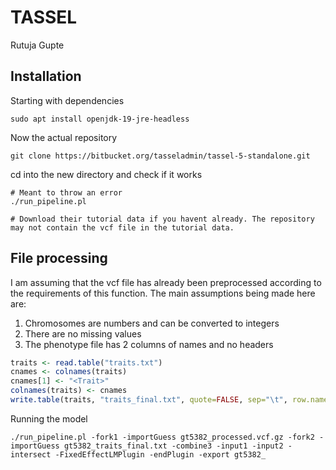 TASSEL
================
Rutuja Gupte

## Installation

Starting with dependencies

    sudo apt install openjdk-19-jre-headless

Now the actual repository

    git clone https://bitbucket.org/tasseladmin/tassel-5-standalone.git 

cd into the new directory and check if it works

    # Meant to throw an error
    ./run_pipeline.pl

    # Download their tutorial data if you havent already. The repository may not contain the vcf file in the tutorial data.

## File processing

I am assuming that the vcf file has already been preprocessed according
to the requirements of this function. The main assumptions being made
here are:  
1. Chromosomes are numbers and can be converted to integers  
2. There are no missing values  
3. The phenotype file has 2 columns of names and no headers

``` r
traits <- read.table("traits.txt")
cnames <- colnames(traits)
cnames[1] <- "<Trait>"
colnames(traits) <- cnames
write.table(traits, "traits_final.txt", quote=FALSE, sep="\t", row.names=FALSE)
```

Running the model

    ./run_pipeline.pl -fork1 -importGuess gt5382_processed.vcf.gz -fork2 -importGuess gt5382_traits_final.txt -combine3 -input1 -input2 -intersect -FixedEffectLMPlugin -endPlugin -export gt5382_
